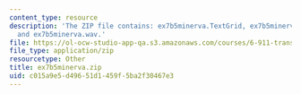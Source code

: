 ```yaml
---
content_type: resource
description: 'The ZIP file contains: ex7b5minerva.TextGrid, ex7b5minerva-ans.TextGrid,
  and ex7b5minerva.wav.'
file: https://ol-ocw-studio-app-qa.s3.amazonaws.com/courses/6-911-transcribing-prosodic-structure-of-spoken-utterances-with-tobi-january-iap-2006/c015a9e5d49651d1459f5ba2f30467e3_ex7b5minerva.zip
file_type: application/zip
resourcetype: Other
title: ex7b5minerva.zip
uid: c015a9e5-d496-51d1-459f-5ba2f30467e3
---
```

